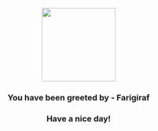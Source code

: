 <p align="center">
            <img src="None" width="150" height="150">
          </p>
          <h3 align="center">You have been greeted by - <b>Farigiraf</b></h3>
          <h3 align="center">Have a nice day!</h3>
        